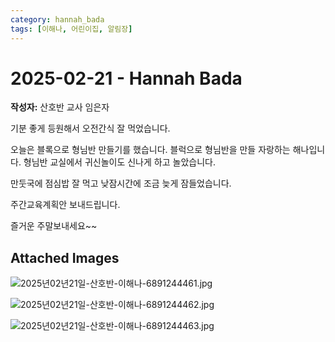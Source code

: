```yaml
---
category: hannah_bada
tags: [이해나, 어린이집, 알림장]
---
```


# 2025-02-21 - Hannah Bada

**작성자:** 산호반 교사 임은자  

기분 좋게 등원해서 오전간식  잘 먹었습니다.

오늘은 블록으로 형님반 만들기를 했습니다.  블럭으로 형님반을 만들 자랑하는 해나입니다. 형님반 교실에서 귀신놀이도 신나게 하고 놀았습니다.

만둣국에 점심밥 잘 먹고 낮잠시간에  조금 늦게 잠들었습니다. 

주간교육계획안 보내드립니다.

즐거운 주말보내세요~~

## Attached Images
![2025년02년21일-산호반-이해나-6891244461.jpg](d:\Users\hannah\Downloads\kids\photo\2025년02년21일-산호반-이해나-6891244461.jpg)

![2025년02년21일-산호반-이해나-6891244462.jpg](d:\Users\hannah\Downloads\kids\photo\2025년02년21일-산호반-이해나-6891244462.jpg)

![2025년02년21일-산호반-이해나-6891244463.jpg](d:\Users\hannah\Downloads\kids\photo\2025년02년21일-산호반-이해나-6891244463.jpg)

